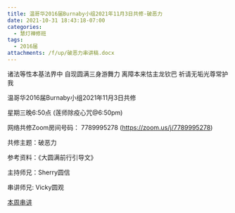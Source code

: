 ```yaml
---
title: 温哥华2016届Burnaby小组2021年11月3日共修-破恶力
date: 2021-10-31 18:43:18-07:00
categories:
  - 慧灯禅修班
tags:
  - 2016届
attachments: /f/up/破恶力串讲稿.docx
---
```

诸法等性本基法界中 自现圆满三身游舞力 离障本来怙主龙钦巴 祈请无垢光尊常护我

温哥华2016届Burnaby小组2021年11月3日共修 

星期三晚6:50点 (莲师除疫心咒@6:50pm)

网络共修Zoom房间号码： 7789995278 (<https://zoom.us/j/7789995278>)

共修主题：破恶力

参考资料：《大圆满前行引导文》

主持师兄：Sherry圆信

串讲师兄: Vicky圆观

[本周串讲](https://s3.ca-central-1.wasabisys.com/hddata/f.huidengchanxiu.net/hdv/f/up/破恶力串讲稿.docx)